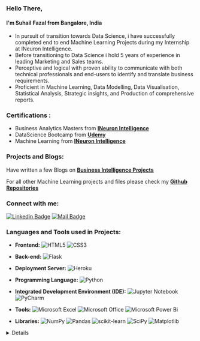### Hello There, 
#### I'm Suhail Fazal from Bangalore, India

* In pursuit of transition towards Data Science, i have successfully completed end to end Machine Learning Projects during my Internship at INeuron Intelligence.
* Before transitioning to Data Science i hold 5 years of experience in leading Marketing and Sales teams.
* Perceptive and logical with proven ability to communicate with both technical professionals and end-users to identify and translate business requirements. 
* Proficient in Machine Learning, Data Modelling, Data Visualisation, Statistical Analysis, Strategic insights, and Production of comprehensive reports.

### Certifications :
- Business Analytics Masters from [**INeuron Intelligence**](https://ineuron.ai/)
- DataScience Bootcamp from [**Udemy**](https://www.udemy.com/)
- Machine Learning from [**INeuron Intelligence**](https://ineuron.ai/)

### Projects and Blogs: 
Have written a few Blogs on [**Business Intelligence Projects**](https://blog.ineuron.ai/@suhailfazaln)

For all other Machine Learning projects and files please check my [**Github Repositories**](https://github.com/suhailfazal?tab=repositories)

### Connect with me:

[![Linkedin Badge](https://img.shields.io/badge/-Suhail_Fazal-0e76a8?style=flat&labelColor=0e76a8&logo=linkedin&logoColor=white)](https://www.linkedin.com/in/suhailfazal/) [![Mail Badge](https://img.shields.io/badge/-Suhail's_email-c0392b?style=flat&labelColor=c0392b&logo=gmail&logoColor=white)](mailto:suhailfazaln@gmail.com)


### Languages and Tools used in Projects:


- **Frontend:** ![HTML5](https://img.shields.io/badge/html5-%23E34F26.svg?style=for-the-badge&logo=html5&logoColor=white) ![CSS3](https://img.shields.io/badge/css3-%231572B6.svg?style=for-the-badge&logo=css3&logoColor=white) 


- **Back-end:** ![Flask](https://img.shields.io/badge/flask-%23000.svg?style=for-the-badge&logo=flask&logoColor=white)


- **Deployment Server:** ![Heroku](https://img.shields.io/badge/heroku-%23430098.svg?style=for-the-badge&logo=heroku&logoColor=white)


- **Programming Language:** ![Python](https://img.shields.io/badge/python-3670A0?style=for-the-badge&logo=python&logoColor=ffdd54)


- **Integrated Development Environment (IDE):** ![Jupyter Notebook](https://img.shields.io/badge/Jupyter-F37626.svg?&style=for-the-badge&logo=Jupyter&logoColor=white) ![PyCharm](https://img.shields.io/badge/pycharm-143?style=for-the-badge&logo=pycharm&logoColor=black&color=black&labelColor=green)


- **Tools:** ![Microsoft Excel](https://img.shields.io/badge/Microsoft_Excel-217346?style=for-the-badge&logo=microsoft-excel&logoColor=white) ![Microsoft Office](https://img.shields.io/badge/Microsoft_Office-D83B01?style=for-the-badge&logo=microsoft-office&logoColor=white) ![Microsoft Power Bi](https://img.shields.io/badge/PowerBI-F2C811?style=for-the-badge&logo=Power%20BI&logoColor=white)


- **Libraries:** ![NumPy](https://img.shields.io/badge/numpy-%23013243.svg?style=for-the-badge&logo=numpy&logoColor=white) ![Pandas](https://img.shields.io/badge/pandas-%23150458.svg?style=for-the-badge&logo=pandas&logoColor=white) ![scikit-learn](https://img.shields.io/badge/scikit--learn-%23F7931E.svg?style=for-the-badge&logo=scikit-learn&logoColor=white) ![SciPy](https://img.shields.io/badge/Seaborn-%230C55A5.svg?style=for-the-badge&logo=&logoColor=%white) ![Matplotlib](https://img.shields.io/badge/Matplotlib-005571?style=for-the-badge&logo=&logoColor=white)


<details>

#### Profile Visits

![Visitor Count](https://profile-counter.glitch.me/{suhailfazal}/count.svg)

#### Github Stats
[![Github stats](https://github-readme-stats.vercel.app/api?username=suhailfazal)](https://github.com/suhailfazal/github-readme-stats)
 
[![Top Langs](https://github-readme-stats.vercel.app/api/top-langs/?username=suhailfazal)](https://github.com/suhailfazal/github-readme-stats)

</details>

